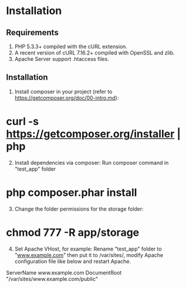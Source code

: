 Installation
============
Requirements
------------
1. PHP 5.3.3+ compiled with the cURL extension.
2. A recent version of cURL 7.16.2+ compiled with OpenSSL and zlib.
3. Apache Server support .htaccess files.

Installation
------------
1. Install composer in your project (refer to https://getcomposer.org/doc/00-intro.md):
# curl -s https://getcomposer.org/installer | php

2. Install dependencies via composer:
Run composer command in "test_app" folder
# php composer.phar install

3. Change the folder permissions for the storage folder:
# chmod 777 -R app/storage

4. Set Apache VHost, for example:
Rename "test_app" folder to "www.example.com" then put it to /var/sites/, modify Apache configuration file like below and restart Apache.
<VirtualHost>
    ServerName www.example.com
    DocumentRoot "/var/sites/www.example.com/public"
</VirtualHost>
